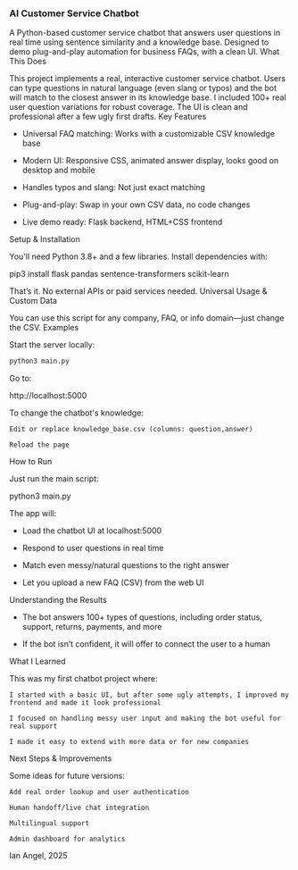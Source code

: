 ### AI Customer Service Chatbot

A Python-based customer service chatbot that answers user questions in real time using sentence similarity and a knowledge base. Designed to demo plug-and-play automation for business FAQs, with a clean UI.
What This Does

This project implements a real, interactive customer service chatbot.
Users can type questions in natural language (even slang or typos) and the bot will match to the closest answer in its knowledge base.
I included 100+ real user question variations for robust coverage. The UI is clean and professional after a few ugly first drafts.
Key Features

- Universal FAQ matching: Works with a customizable CSV knowledge base

- Modern UI: Responsive CSS, animated answer display, looks good on desktop and mobile

- Handles typos and slang: Not just exact matching

- Plug-and-play: Swap in your own CSV data, no code changes

- Live demo ready: Flask backend, HTML+CSS frontend

Setup & Installation

You'll need Python 3.8+ and a few libraries.
Install dependencies with:

pip3 install flask pandas sentence-transformers scikit-learn

That’s it. No external APIs or paid services needed.
Universal Usage & Custom Data

You can use this script for any company, FAQ, or info domain—just change the CSV.
Examples

Start the server locally:

```bash
python3 main.py
```

Go to:

http://localhost:5000

To change the chatbot's knowledge:

    Edit or replace knowledge_base.csv (columns: question,answer)

    Reload the page

How to Run

Just run the main script:

python3 main.py

The app will:

- Load the chatbot UI at localhost:5000

- Respond to user questions in real time

- Match even messy/natural questions to the right answer

- Let you upload a new FAQ (CSV) from the web UI

Understanding the Results

- The bot answers 100+ types of questions, including order status, support, returns, payments, and more

- If the bot isn’t confident, it will offer to connect the user to a human

What I Learned

This was my first chatbot project where:

    I started with a basic UI, but after some ugly attempts, I improved my frontend and made it look professional

    I focused on handling messy user input and making the bot useful for real support

    I made it easy to extend with more data or for new companies

Next Steps & Improvements

Some ideas for future versions:

    Add real order lookup and user authentication

    Human handoff/live chat integration

    Multilingual support

    Admin dashboard for analytics

Ian Angel, 2025
